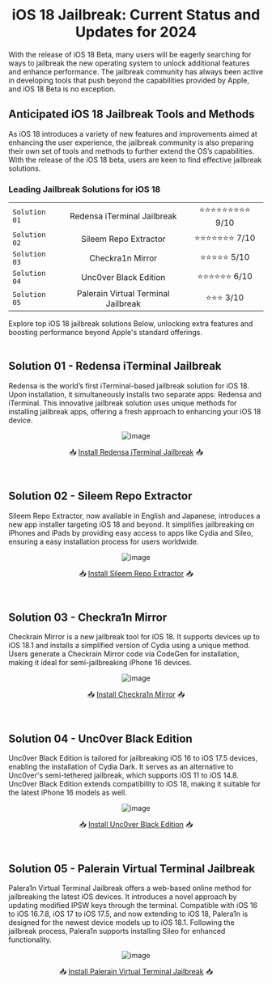 <div align="center">

# iOS 18 Jailbreak: Current Status and Updates for 2024

</div>

With the release of iOS 18 Beta, many users will be eagerly searching for ways to jailbreak the new operating system to unlock additional features and enhance performance. The jailbreak community has always been active in developing tools that push beyond the capabilities provided by Apple, and iOS 18 Beta is no exception.

## Anticipated iOS 18 Jailbreak Tools and Methods

As iOS 18 introduces a variety of new features and improvements aimed at enhancing the user experience, the jailbreak community is also preparing their own set of tools and methods to further extend the OS’s capabilities. With the release of the iOS 18 beta, users are keen to find effective jailbreak solutions.

### Leading Jailbreak Solutions for iOS 18


  
|         |            |              |
| ------------- |:-------------:|:-------------:| 
| `Solution 01` | Redensa iTerminal Jailbreak      | ⭐⭐⭐⭐⭐⭐⭐⭐⭐   9/10 | 
| `Solution 02` | Sileem Repo Extractor      |       ⭐⭐⭐⭐⭐⭐⭐   7/10 |   
| `Solution 03` | Checkra1n Mirror      | ⭐⭐⭐⭐⭐   5/10 |    
| `Solution 04` | Unc0ver Black Edition      | ⭐⭐⭐⭐⭐⭐   6/10 |     
| `Solution 05` | Palerain Virtual Terminal Jailbreak      | ⭐⭐⭐   3/10 |         



Explore top iOS 18 jailbreak solutions Below, unlocking extra features and boosting performance beyond Apple's standard offerings.<br><br>

## Solution 01 - <b>Redensa iTerminal Jailbreak</b>

Redensa is the world’s first iTerminal-based jailbreak solution for iOS 18. Upon installation, it simultaneously installs two separate apps: Redensa and iTerminal. This innovative jailbreak solution uses unique methods for installing jailbreak apps, offering a fresh approach to enhancing your iOS 18 device.

<div align="center">
  
![image](https://github.com/Future-Jailbreak/iOS18/assets/172568410/dac0d2da-30ee-413d-ae17-581d94655248)

📥 <a href="#">Install Redensa iTerminal Jailbreak</a> 📥

</div><br>


## Solution 02 - <b>Sileem Repo Extractor</b>

Sileem Repo Extractor, now available in English and Japanese, introduces a new app installer targeting iOS 18 and beyond. It simplifies jailbreaking on iPhones and iPads by providing easy access to apps like Cydia and Sileo, ensuring a easy installation process for users worldwide.

<div align="center">
  
![image](https://github.com/Future-Jailbreak/iOS18/assets/172568410/5c6921ef-a918-4c89-8c61-81b0a6c7cfc6)

📥 <a href="#">Install Sileem Repo Extractor</a> 📥

</div><br>


## Solution 03 - <b>Checkra1n Mirror</b>

Checkrain Mirror is a new jailbreak tool for iOS 18. It supports devices up to iOS 18.1 and installs a simplified version of Cydia using a unique method. Users generate a Checkrain Mirror code via CodeGen for installation, making it ideal for semi-jailbreaking iPhone 16 devices.

<div align="center">
  
![image](https://github.com/Future-Jailbreak/iOS18/assets/172568410/8648e356-081a-49e9-a9c3-c03de5ec9860)

📥 <a href="#">Install Checkra1n Mirror</a> 📥

</div><br>


## Solution 04 - <b>Unc0ver Black Edition</b>

Unc0ver Black Edition is tailored for jailbreaking iOS 16 to iOS 17.5 devices, enabling the installation of Cydia Dark. It serves as an alternative to Unc0ver's semi-tethered jailbreak, which supports iOS 11 to iOS 14.8. Unc0ver Black Edition extends compatibility to iOS 18, making it suitable for the latest iPhone 16 models as well.

<div align="center">
  
![image](https://github.com/Future-Jailbreak/iOS18/assets/172568410/9ed668f2-887d-41c3-9a9f-72574a8b79ad)

📥 <a href="#">Install Unc0ver Black Edition</a> 📥

</div><br>


## Solution 05 - <b>Palerain Virtual Terminal Jailbreak</b>

Palera1n Virtual Terminal Jailbreak offers a web-based online method for jailbreaking the latest iOS devices. It introduces a novel approach by updating modified IPSW keys through the terminal. Compatible with iOS 16 to iOS 16.7.8, iOS 17 to iOS 17.5, and now extending to iOS 18, Palera1n is designed for the newest device models up to iOS 18.1. Following the jailbreak process, Palera1n supports installing Sileo for enhanced functionality.

<div align="center">
  
![image](https://github.com/Future-Jailbreak/iOS18/assets/172568410/b394775a-aaeb-4291-9c20-896b9a36cd72)

📥 <a href="#">Install Palerain Virtual Terminal Jailbreak</a> 📥

</div><br>





